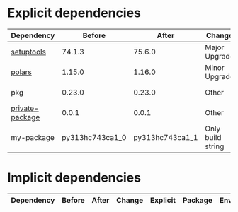 # Explicit dependencies

|Dependency|Before|After|Change|Explicit|Package|Environments|
|-|-|-|-|-|-|-|
|[setuptools](https://pypi.org/project/setuptools)|74.1.3|75.6.0|Major Upgrade|true|pypi|*all envs* on osx-arm64|
|[polars](https://prefix.dev/channels/conda-forge/packages/polars)|1.15.0|1.16.0|Minor Upgrade|true|conda|*all envs* on osx-arm64|
|pkg|0.23.0|0.23.0|Other|true|conda|*all envs* on linux-64|
|[private-package](https://prefix.dev/channels/setup-pixi-test/packages/private-package)|0.0.1|0.0.1|Other|true|conda|*all envs* on osx-arm64|
|my-package|py313hc743ca1_0|py313hc743ca1_1|Only build string|true|conda|*all envs* on osx-arm64|

# Implicit dependencies

|Dependency|Before|After|Change|Explicit|Package|Environments|
|-|-|-|-|-|-|-|


[^1]: **Bold** means explicit dependency.
[^2]: Dependency got downgraded.
